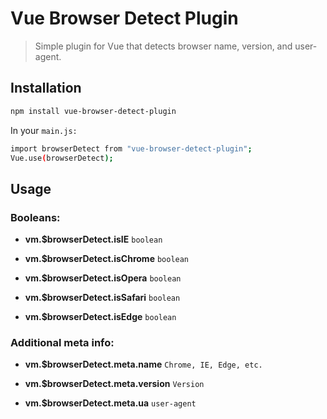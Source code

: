 # Vue Browser Detect Plugin

> Simple plugin for Vue that detects browser name, version, and user-agent.

## Installation

```bash
npm install vue-browser-detect-plugin
```

In your `main.js:`

```bash
import browserDetect from "vue-browser-detect-plugin";
Vue.use(browserDetect);
```

## Usage

### Booleans:

- **vm.\$browserDetect.isIE** `boolean`

- **vm.\$browserDetect.isChrome** `boolean`

- **vm.\$browserDetect.isOpera** `boolean`

- **vm.\$browserDetect.isSafari** `boolean`

- **vm.\$browserDetect.isEdge** `boolean`

### Additional meta info:

- **vm.\$browserDetect.meta.name** `Chrome, IE, Edge, etc.`

- **vm.\$browserDetect.meta.version** `Version`

- **vm.\$browserDetect.meta.ua** `user-agent`
